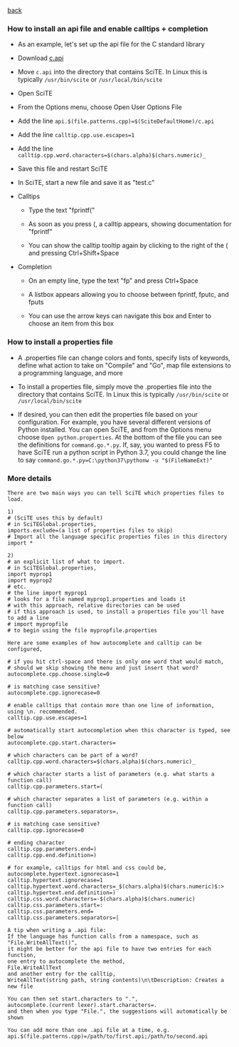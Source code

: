
[back](api_files.md)

<a name="how_to_install_api"></a>
### How to install an api file and enable calltips + completion

* As an example, let's set up the api file for the C standard library

* Download [c.api](https://raw.githubusercontent.com/moltenform/scite-files/master/files/files/api_files/c.api)

* Move `c.api` into the directory that contains SciTE. In Linux this is typically `/usr/bin/scite` or `/usr/local/bin/scite`

* Open SciTE

* From the Options menu, choose Open User Options File

* Add the line `api.$(file.patterns.cpp)=$(SciteDefaultHome)/c.api`

* Add the line `calltip.cpp.use.escapes=1`

* Add the line `calltip.cpp.word.characters=$(chars.alpha)$(chars.numeric)_`

* Save this file and restart SciTE

* In SciTE, start a new file and save it as "test.c"

* Calltips

    * Type the text "fprintf("
    
    * As soon as you press (, a calltip appears, showing documentation for "fprintf"
    
    * You can show the calltip tooltip again by clicking to the right of the ( and pressing Ctrl+Shift+Space
    
* Completion

    * On an empty line, type the text "fp" and press Ctrl+Space
    
    * A listbox appears allowing you to choose between fprintf, fputc, and fputs
    
    * You can use the arrow keys can navigate this box and Enter to choose an item from this box


<a name="how_to_install_properties"></a>
### How to install a properties file

* A .properties file can change colors and fonts, specify lists of keywords, define what action to take on "Compile" and "Go", map file extensions to a programming language, and more

* To install a properties file, simply move the .properties file into the directory that contains SciTE. In Linux this is typically `/usr/bin/scite` or `/usr/local/bin/scite`

* If desired, you can then edit the properties file based on your configuration. For example, you have several different versions of Python installed. You can open SciTE, and from the Options menu choose `Open python.properties`. At the bottom of the file you can see the definitions for `command.go.*.py`. If, say, you wanted to press F5 to have SciTE run a python script in Python 3.7, you could change the line to say `command.go.*.py=C:\python37\pythonw -u "$(FileNameExt)"`

### More details

```
There are two main ways you can tell SciTE which properties files to load.

1) 
# (SciTE uses this by default)
# in SciTEGlobal.properties,
imports.exclude=(a list of properties files to skip)
# Import all the language specific properties files in this directory
import *

2) 
# an explicit list of what to import.
# in SciTEGlobal.properties,
import myprop1
import myprop2
# etc.
# the line import myprop1
# looks for a file named myprop1.properties and loads it
# with this approach, relative directories can be used
# if this approach is used, to install a properties file you'll have to add a line
# import mypropfile
# to begin using the file mypropfile.properties

Here are some examples of how autocomplete and calltip can be configured,

# if you hit ctrl-space and there is only one word that would match,
# should we skip showing the menu and just insert that word?
autocomplete.cpp.choose.single=0

# is matching case sensitive?
autocomplete.cpp.ignorecase=0

# enable calltips that contain more than one line of information, using \n. recommended.
calltip.cpp.use.escapes=1

# automatically start autocompletion when this character is typed, see below
autocomplete.cpp.start.characters=

# which characters can be part of a word?
calltip.cpp.word.characters=$(chars.alpha)$(chars.numeric)_

# which character starts a list of parameters (e.g. what starts a function call)
calltip.cpp.parameters.start=(

# which character separates a list of parameters (e.g. within a function call)
calltip.cpp.parameters.separators=,

# is matching case sensitive?
calltip.cpp.ignorecase=0

# ending character
calltip.cpp.parameters.end=)
calltip.cpp.end.definition=)

# for example, calltips for html and css could be,
autocomplete.hypertext.ignorecase=1
calltip.hypertext.ignorecase=1
calltip.hypertext.word.characters=_$(chars.alpha)$(chars.numeric)$:>
calltip.hypertext.end.definition=) 
calltip.css.word.characters=-$(chars.alpha)$(chars.numeric)
calltip.css.parameters.start=:
calltip.css.parameters.end=
calltip.css.parameters.separators=|

A tip when writing a .api file:
If the language has function calls from a namespace, such as "File.WriteAllText()",
it might be better for the api file to have two entries for each function,
one entry to autocomplete the method,
File.WriteAllText
and another entry for the calltip,
WriteAllText(string path, string contents)\n\tDescription: Creates a new file

You can then set start.characters to ".",
autocomplete.(current lexer).start.characters=.
and then when you type "File.", the suggestions will automatically be shown

You can add more than one .api file at a time, e.g.
api.$(file.patterns.cpp)=/path/to/first.api;/path/to/second.api

```

